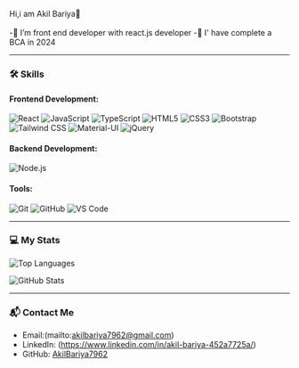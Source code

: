 
Hi,i am Akil Bariya👋<br>
<br>
-🌱 I’m front end developer with react.js developer
-🔭 I' have complete a BCA in 2024

<hr>

### 🛠 Skills

#### Frontend Development:
![React](https://img.shields.io/badge/-React-61DAFB?logo=react&logoColor=black&style=for-the-badge)
![JavaScript](https://img.shields.io/badge/-JavaScript-F7DF1E?logo=javascript&logoColor=black&style=for-the-badge)
![TypeScript](https://img.shields.io/badge/-TypeScript-3178C6?logo=typescript&logoColor=white&style=for-the-badge)
![HTML5](https://img.shields.io/badge/-HTML5-E34F26?logo=html5&logoColor=white&style=for-the-badge)
![CSS3](https://img.shields.io/badge/-CSS3-1572B6?logo=css3&logoColor=white&style=for-the-badge)
![Bootstrap](https://img.shields.io/badge/-Bootstrap-7952B3?logo=bootstrap&logoColor=white&style=for-the-badge)
![Tailwind CSS](https://img.shields.io/badge/-Tailwind%20CSS-06B6D4?logo=tailwindcss&logoColor=white&style=for-the-badge)
![Material-UI](https://img.shields.io/badge/-MUI-0081CB?logo=mui&logoColor=white&style=for-the-badge)
![jQuery](https://img.shields.io/badge/-jQuery-0769AD?logo=jquery&logoColor=white&style=for-the-badge)

#### Backend Development:
![Node.js](https://img.shields.io/badge/-Node.js-339933?logo=node.js&logoColor=white&style=for-the-badge)

#### Tools:
![Git](https://img.shields.io/badge/-Git-F05032?logo=git&logoColor=white&style=for-the-badge)
![GitHub](https://img.shields.io/badge/-GitHub-181717?logo=github&logoColor=white&style=for-the-badge)
![VS Code](https://img.shields.io/badge/-VS%20Code-007ACC?logo=visualstudiocode&logoColor=white&style=for-the-badge)

---


### 💻 My Stats
![Top Languages](https://github-readme-stats.vercel.app/api/top-langs/?username=AkilBariya7962&layout=compact&theme=default)

![GitHub Stats](https://github-readme-stats.vercel.app/api?username=AkilBariya7962&show_icons=true&theme=default)

---

### 📬 Contact Me
- Email:(mailto:akilbariya7962@gmail.com)
- LinkedIn: (https://www.linkedin.com/in/akil-bariya-452a7725a/)
- GitHub: [AkilBariya7962](https://github.com/AkilBariya7962)
